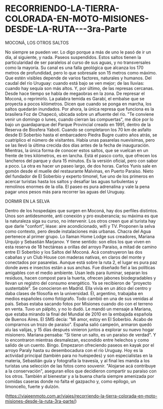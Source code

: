 # RECORRIENDO-LA-TIERRA-COLORADA-EN-MOTO-MISIONES-DESDE-LA-RUTA---3ra-Parte
MOCONÁ, LOS OTROS SALTOS


No siempre se pueden ver. Lo digo porque a más de uno le pasó de ir un día, al siguiente, y nada. Paseos suspendidos. Estos saltos tienen la particularidad de ser paralelos al curso de sus aguas, y no transversales como la mayoría. Su canal es una falla geológica que alcanza los 170 metros de profundidad, pero lo que sobresale son 15 metros como máximo. Que estén visibles depende de varios factores, naturales y humanos. Del caudal del río Uruguay: cuando está bajo se ven mejor; de las lluvias: cuando hay sequía son más altos. Y, por último, de las represas cercanas. Desde hace tiempo se habla de megaobras en la zona. De represar el Moconá, o reprimirlo. La palabra temida es Garabí, el embalse que se proyecta a pocos kilómetros. Dicen que cuando se ponga en marcha, los saltos quedarán inundados. Por ahora, la única represa que funciona es la brasilera Foz de Chapecó, ubicada sobre un afluente del río. "Te conviene venir un domingo o lunes, cuando cierran las compuertas", me dice por lo bajo un guardaparque del Parque Provincial creado en 1991, dentro de la Reserva de Biosfera Yabotí. Cuando se completaron los 70 km de asfalto desde El Soberbio hasta el embarcadero Piedra Bugre cuatro años atrás, se cuatriplico el número de visitantes. Había unas pasarelas nuevisimas, pero se las llevó la última crecida dos días antes de la fecha de inauguración. Mientras, la única forma de conocer estos saltos, que se vuelcan en un frente de tres kilómetros, es en lancha. Está el pasco corto, que ofrecen los lancheros del parque y dura 15 minutos. Es la versión oficial, pero con sabor a poco. La otra es hacer un paseo largo, de dos horas. Carlos Yunis sale en gomón desde el muelle del restaurante Malvinas, en Puerto Paraíso. Nieto del fundador de El Soberbio y experto timonel, fue uno de los primeros en acercar turistas hasta los saltos y desafiar las aguas turbulentas y remolinos enormes de la olla. El paseo es pura adrenalina y vale la pena pagar unos pesos más para recorrer las aguas del Uruguay.

DORMIR EN LA SELVA 


Dentro de los hospedajes que surgen en Moconá, hay dos perfiles distintos. Unos son antidesmonte, anti conexión y pro exuberancia; su máxima es que la naturaleza siga su curso, no intervenir. Los otros creen que al turista hay que darle "confort”, léase: aire acondicionado, wifi y TV. Proponen la selva como contexto, pero desde instalaciones más urbanas. Chacra del Agua pertenece al primer grupo. Lo llaman Home Lodge sus creadores, Mariana Urquijo y Sebastián Marjanov. Y tiene sentido: son ellos los que viven en esta reserva de 18 hectáreas a orillas del arroyo Paraíso, a mitad de camino entre El Soberbio y los Saltos del Moconá. Acá construyeron las dos cabañas y un Club House con maderas nativas, en claros del monte y conectados por pasarelas. Aunque está sobre la ruta 2, el lugar es pura paz donde aves e insectos están a sus anchas. Fue diseñado fiel a las políticas amigables con el medio ambiente. Usan leds para iluminar, separan los residuos, hacen compost para la huerta, ofrecen jabones biodegradables y llevan un registro del consumo energético. Ya se recibieron de "proyecto sustentable". Se conocieron en Madrid. Ella vivía en un ático del centro y daba clases de filosofía en la universidad. Él, argentino, trabajaba en medios españoles como fotógrafo. Todo cambió en una de sus venidas al país. Sebas estaba sacando fotos por Misiones cuando dio con el terreno en venta. Tuvo un pálpito, y no lo dudó. Le mandó un mensaje a Mariana, que estaba mirando la final del Mundial de 2010 en la embajada española de Buenos Aires. El SMS decía: "Mi amor, estoy en El Soberbio. Acabo de comprarnos un trozo de paraíso". España salió campeón, armaron quedó alu las valijas, y 15 días después vinieron juntos a explorar su nuevo hogar misionero. Mariana pensaba: "Si tiene un salto, es un paraíso de verdad". Y lo encontraron mientras desmalezan, escondido entre helechos y como salido de un cuento. Bingo. Empezaron ofreciendo paseos en kayak por el arroyo Paraly hasta su desembocadura con el río Uruguay. Hoy es la actividad principal (también para no huéspedes) y son especialistas en la materia, Sebastián guía y fotografía la travesía, y al final les manda a los turistas una selección de las fotos como souvenir. "Alojarse acá contribuye a la conservación", aseguran ellos que decidieron compartir su paraíso con los otros. También al bienestar y a la buena charla siempre amenizada por comidas caseras donde no falta el gazpacho y, como epílogo, un limoncello, fuerte y dulzón.

(https://viajeenmoto.com.ar/viajes/recorriendo-la-tierra-colorada-en-moto-misiones-desde-la-ruta-3ra-parte/)
